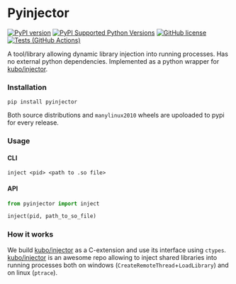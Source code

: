 # Pyinjector

[![PyPI version](https://badge.fury.io/py/pyinjector.svg)](https://badge.fury.io/py/pyinjector)
[![PyPI Supported Python Versions](https://img.shields.io/pypi/pyversions/pyinjector.svg)](https://pypi.python.org/pypi/pyinjector/)
[![GitHub license](https://img.shields.io/github/license/kmaork/pyinjector)](https://github.com/kmaork/pyinjector/blob/master/LICENSE.txt)
[![Tests (GitHub Actions)](https://github.com/kmaork/pyinjector/workflows/Tests/badge.svg)](https://github.com/kmaork/pyinjector)

A tool/library allowing dynamic library injection into running processes.
Has no external python dependencies.
Implemented as a python wrapper for [kubo/injector](https://github.com/kubo/injector).

### Installation
```shell script
pip install pyinjector
```
Both source distributions and `manylinux2010` wheels are upoloaded to pypi for every release.

### Usage
#### CLI
```shell script
inject <pid> <path to .so file>
```

#### API
```python
from pyinjector import inject

inject(pid, path_to_so_file)
```

### How it works
We build [kubo/injector](https://github.com/kubo/injector) as a C-extension and use its interface using `ctypes`.
[kubo/injector](https://github.com/kubo/injector) is an awesome repo allowing to inject shared libraries into running
processes both on windows (`CreateRemoteThread`+`LoadLibrary`) and on linux (`ptrace`).